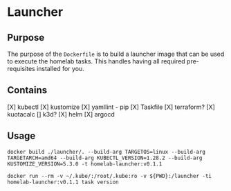 # Launcher

## Purpose
The purpose of the `Dockerfile` is to build a launcher image that can be used to execute the homelab tasks.  This handles having all required pre-requisites installed for you.

## Contains
[X] kubectl
[X] kustomize
[X] yamllint - pip
[X] Taskfile
[X] terraform?
[X] kuotacalc
[] k3d?
[X] helm
[X] argocd

## Usage
```
docker build ./launcher/. --build-arg TARGETOS=linux --build-arg TARGETARCH=amd64 --build-arg KUBECTL_VERSION=1.28.2 --build-arg KUSTOMIZE_VERSION=5.3.0 -t homelab-launcher:v0.1.1
```
```
docker run --rm -v ~/.kube/:/root/.kube:ro -v ${PWD}:/launcher -ti homelab-launcher:v0.1.1 task version
```
